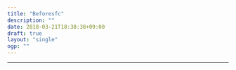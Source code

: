 ```yaml
---
title: "Beforesfc"
description: ""
date: 2018-03-21T18:38:38+09:00
draft: true
layout: "single"
ogp: ""
---
```

---
